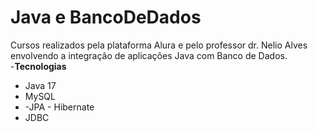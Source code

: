 # Java e BancoDeDados
Cursos realizados pela plataforma Alura e pelo professor dr. Nelio Alves envolvendo a integração de aplicações Java com Banco de Dados.<br>
-**Tecnologias**
  - Java 17
  - MySQL
  - -JPA - Hibernate
  - JDBC
